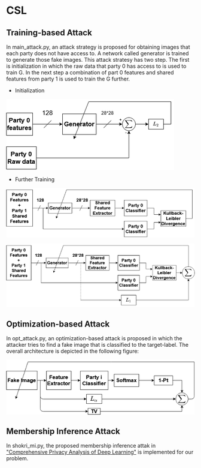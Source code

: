# CSL
## Training-based Attack
In main_attack.py, an attack strategy is proposed for obtaining images that each party does not have access to. A network called generator is trained to generate those fake images. This attack stratesy has two step. The first is initialization in which the raw data that party 0 has access to is used to train G. In the next step a combination of part 0 features and shared features from party 1 is used to train the G further.
* Initialization

![Initialization](/Figs/G_init.png)

* Further Training

![Further Training](/Figs/architecture.png)

![Further Training with Regularization](/Figs/arch_l1.png)

## Optimization-based Attack
In opt_attack.py, an optimization-based attack is proposed in which the attacker tries to find a fake image that is classified to the target-label. The overall architecture is depicted in the following figure:

![Optimization-based](/Figs/optim_arch.png)

## Membership Inference Attack
In shokri_mi.py, the proposed membership inference attak in ["Comprehensive Privacy Analysis of Deep Learning"](https://www.comp.nus.edu.sg/~reza/files/Shokri-SP2019.pdf) is implemented for our problem.
